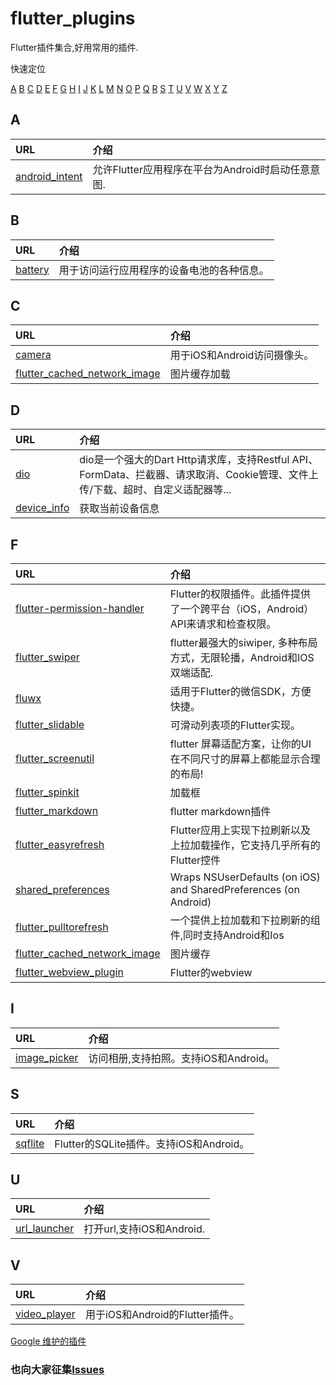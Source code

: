 # flutter_plugins

Flutter插件集合,好用常用的插件.

<!-- TOC -->
快速定位

[A](#A)
[B](#B)
[C](#C)
[D](#D)
[E](#D)
[F](#F)
[G](#D)
[H](#D)
[I](#I)
[J](#D)
[K](#D)
[L](#D)
[M](#D)
[N](#D)
[O](#D)
[P](#D)
[Q](#D)
[R](#D)
[S](#S)
[T](#D)
[U](#U)
[V](#V)
[W](#D)
[X](#D)
[Y](#D)
[Z](#D)
<!-- /TOC -->

## A
|URL|介绍|
|:- |:-|
|[android_intent](https://github.com/flutter/plugins/tree/master/packages/android_intent)|允许Flutter应用程序在平台为Android时启动任意意图.|

## B
|URL|介绍|
|:- |:-|
|[battery](https://github.com/flutter/plugins/tree/master/packages/battery)|用于访问运行应用程序的设备电池的各种信息。|

## C
|URL|介绍|
|:- |:-|
|[camera](https://github.com/flutter/plugins/tree/master/packages/battery)|用于iOS和Android访问摄像头。|
|[flutter_cached_network_image](https://github.com/renefloor/flutter_cached_network_image)|图片缓存加载|

## D
|URL|介绍|
|:- |:-|
|[dio](https://github.com/flutterchina/dio)|dio是一个强大的Dart Http请求库，支持Restful API、FormData、拦截器、请求取消、Cookie管理、文件上传/下载、超时、自定义适配器等...|
|[device_info](https://github.com/flutter/plugins/tree/master/packages/device_info)|获取当前设备信息|

## F
|URL|介绍|
|:- |:-|
|[flutter-permission-handler](https://github.com/BaseflowIT/flutter-permission-handler)|Flutter的权限插件。此插件提供了一个跨平台（iOS，Android）API来请求和检查权限。|
|[flutter_swiper](https://github.com/best-flutter/flutter_swiper)|flutter最强大的siwiper, 多种布局方式，无限轮播，Android和IOS双端适配.|
|[fluwx](https://github.com/OpenFlutter/fluwx)|适用于Flutter的微信SDK，方便快捷。|
|[flutter_slidable](https://github.com/letsar/flutter_slidable)|可滑动列表项的Flutter实现。|
|[flutter_screenutil](https://github.com/OpenFlutter/flutter_screenutil)|flutter 屏幕适配方案，让你的UI在不同尺寸的屏幕上都能显示合理的布局!|
|[flutter_spinkit](https://github.com/jogboms/flutter_spinkit)|加载框|
|[flutter_markdown](https://github.com/flutter/flutter_markdown)|flutter markdown插件|
|[flutter_easyrefresh](https://github.com/xuelongqy/flutter_easyrefresh)|Flutter应用上实现下拉刷新以及上拉加载操作，它支持几乎所有的Flutter控件|
|[shared_preferences](https://github.com/flutter/plugins/tree/master/packages/shared_preferences)|Wraps NSUserDefaults (on iOS) and SharedPreferences (on Android)|
|[flutter_pulltorefresh](https://github.com/peng8350/flutter_pulltorefresh)|一个提供上拉加载和下拉刷新的组件,同时支持Android和Ios|
|[flutter_cached_network_image](https://github.com/renefloor/flutter_cached_network_image)|图片缓存|
|[flutter_webview_plugin](https://github.com/fluttercommunity/flutter_webview_plugin)|Flutter的webview|

## I
|URL|介绍|
|:- |:-|
|[image_picker](https://github.com/flutter/plugins/tree/master/packages/image_picker)|访问相册,支持拍照。支持iOS和Android。|

## S
|URL|介绍|
|:- |:-|
|[sqflite](https://github.com/tekartik/sqflite)|Flutter的SQLite插件。支持iOS和Android。|

## U
|URL|介绍|
|:- |:-|
|[url_launcher](https://github.com/flutter/plugins/tree/master/packages/url_launcher)|打开url,支持iOS和Android.|

## V
|URL|介绍|
|:- |:-|
|[video_player](https://github.com/flutter/plugins/tree/master/packages/video_player)|用于iOS和Android的Flutter插件。|


[Google 维护的插件](https://github.com/flutter/plugins)

### 也向大家征集[Issues](https://github.com/dlgchg/flutter_plugs/issues)

